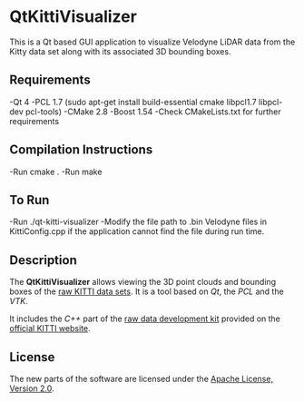 QtKittiVisualizer
=================
This is a Qt based GUI application to visualize Velodyne LiDAR data from the Kitty data set along with its associated 3D bounding boxes.

Requirements
-----------
-Qt 4
-PCL 1.7 (sudo apt-get install build-essential cmake libpcl1.7 libpcl-dev pcl-tools)
-CMake 2.8
-Boost 1.54
-Check CMakeLists.txt for further requirements

Compilation Instructions
-----------
-Run cmake .
-Run make

To Run
-----------
-Run ./qt-kitti-visualizer
-Modify the file path to .bin Velodyne files in KittiConfig.cpp if the application cannot find the file during run time.


Description
-----------

The **QtKittiVisualizer** allows viewing the 3D point clouds and bounding boxes of the [raw KITTI data sets](http://www.cvlibs.net/datasets/kitti/raw_data.php).  It is a tool based on *Qt*, the *PCL* and the *VTK*.

It includes the *C++* part of the [raw data development kit](http://kitti.is.tue.mpg.de/kitti/devkit_raw_data.zip) provided on the [official KITTI website](http://www.cvlibs.net/datasets/kitti/).

License
-------

The new parts of the software are licensed under the [Apache License, Version 2.0](http://www.apache.org/licenses/LICENSE-2.0).



